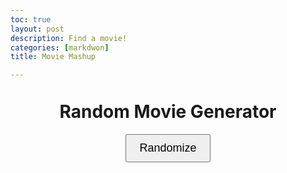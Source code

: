 ```yaml
---
toc: true
layout: post
description: Find a movie!
categories: [markdwon]
title: Movie Mashup 

---
```


<html>
<head>
    <title>Random Movie Generator</title>
    <link rel="stylesheet" type="text/css" href="styles.css">
</head>
<body>
    <div class="container">
        <h1>Random Movie Generator</h1>
        <button id="randomizeBtn">Randomize</button>
        <div id="movieDetails">
            <p id="movieType"></p>
            <h2 id="movieTitle"></h2>
            <p id="listedIn"></p>
            <p id="rating"></p>
            <p id="description"></p>
        </div>
    </div>

 <script src="script.js"></script>
</body>
</html>

<style>
.container {
    max-width: 500px;
    margin: 0 auto;
    text-align: center;
    padding: 20px;
}

h1 {
    margin-top: 0;
}

button {
    font-size: 18px;
    padding: 10px 20px;
    margin-bottom: 20px;
}

#movieDetails {
    display: none;
}

#movieTitle {
    margin-top: 0;
}

p {
    margin: 10px 0;
}

</style>

<script>

document.getElementById("randomizeBtn").addEventListener("click", randomizeMovie);

function randomizeMovie() {
    fetch("files/netflix_titles.csv")
        .then(response => response.text())
        .then(data => {
            const movies = data.split("\n").slice(1); // Skip the header line
            const randomIndex = Math.floor(Math.random() * movies.length);
            const randomMovie = movies[randomIndex].split(",");

            const movieType = randomMovie[1].trim();
            const movieTitle = randomMovie[2].trim();
            const listedIn = randomMovie[10].trim();
            const rating = randomMovie[8].trim();
            const description = randomMovie[11].trim();

            document.getElementById("movieType").textContent = `Type: ${movieType}`;
            document.getElementById("movieTitle").textContent = movieTitle;
            document.getElementById("listedIn").textContent = `Listed In: ${listedIn}`;
            document.getElementById("rating").textContent = `Rating: ${rating}`;
            document.getElementById("description").textContent = `Description: ${description}`;

            document.getElementById("movieDetails").style.display = "block";
        })
        .catch(error => {
            console.log("Error:", error);
        });
}

</script>


